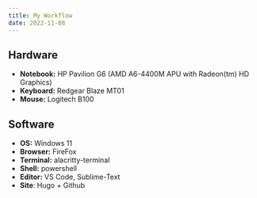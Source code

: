 ```yaml
---
title: My Workflow
date: 2022-11-08
---
```


## Hardware

- **Notebook:** HP Pavilion G6 (AMD A6-4400M APU with Radeon(tm) HD Graphics)
- **Keyboard:** Redgear Blaze MT01
- **Mouse:** Logitech B100

## Software

-   **OS:**  Windows 11
-   **Browser:**  FireFox
-   **Terminal:**  alacritty-terminal
-   **Shell:**  powershell
-   **Editor:**  VS Code, Sublime-Text
-   **Site**: Hugo + Github